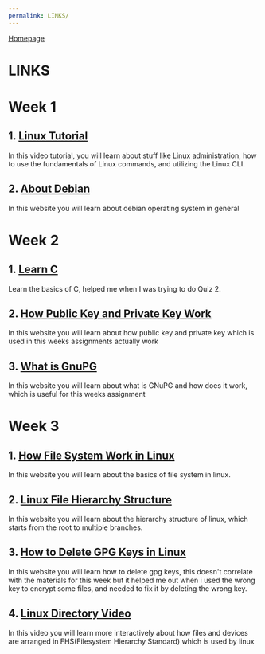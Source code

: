 ```yaml
---
permalink: LINKS/
---
```

 [Homepage](https://patrickalexander10.github.io/os231/)
 
 # LINKS

# Week 1
## 1. [Linux Tutorial](https://www.youtube.com/watch?v=v_1zB2WNN14)<br>
In this video tutorial, you will learn about stuff like Linux administration, how to use the fundamentals of Linux commands, and utilizing the Linux CLI.

## 2. [About Debian](https://www.debian.org/intro/about)<br>
In this website you will learn about debian operating system in general

# Week 2
## 1. [Learn C](https://www.w3schools.com/c/c_intro.php)<br>
Learn the basics of C, helped me when I was trying to do Quiz 2.

## 2. [How Public Key and Private Key Work](https://www.preveil.com/blog/public-and-private-key/)<br>
In this website you will learn about how public key and private key which is used in this weeks assignments actually work

## 3. [What is GnuPG](https://medium.com/kode-dan-kodean/belajar-memakai-gnu-privacy-guard-gnupg-gpg-3944e19dba91)<br>
In this website you will learn about what is GNuPG and how does it work, which is useful for this weeks assignment

# Week 3
## 1. [How File System Work in Linux](https://opensource.com/article/19/3/virtual-filesystems-linux)<br>
In this website you will learn about the basics of file system in linux.

## 2. [Linux File Hierarchy Structure](https://www.geeksforgeeks.org/linux-file-hierarchy-structure/)<br>
In this website you will learn about the hierarchy structure of linux, which starts from the root to multiple branches.

## 3. [How to Delete GPG Keys in Linux](https://linuxhint.com/delete-gpg-keys-linux/)<br>
In this website you will learn how to delete gpg keys, this doesn't correlate with the materials for this week but it helped me out when i used the wrong key to encrypt some files, and needed to fix it by deleting the wrong key.

## 4. [Linux Directory Video](https://www.youtube.com/watch?v=42iQKuQodW4)<br>
In this video you will learn more interactively about how files and devices are arranged in FHS(Filesystem Hierarchy Standard) which is used by linux
